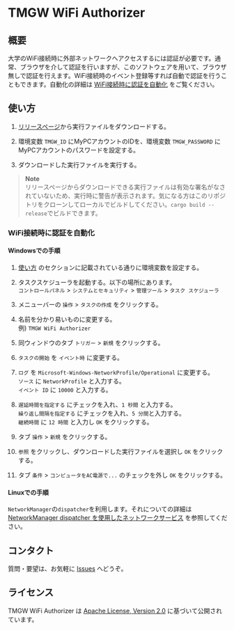 # TMGW WiFi Authorizer

## 概要

大学のWiFi接続時に外部ネットワークへアクセスするには認証が必要です。通常、ブラウザを介して認証を行いますが、このソフトウェアを用いて、ブラウザ無しで認証を行えます。WiFi接続時のイベント登録等すれば自動で認証を行うこともできます。自動化の詳細は [WiFi接続時に認証を自動化](#Windowsでの手順) をご覧ください。


## 使い方

1. [リリースページ](https://github.com/0xNOY/tmgw-wifi-authorizer/releases)から実行ファイルをダウンロードする。

1. 環境変数 `TMGW_ID` にMyPCアカウントのIDを、環境変数 `TMGW_PASSWORD` にMyPCアカウントのパスワードを設定する。

1. ダウンロードした実行ファイルを実行する。

> **Note**  
> リリースページからダウンロードできる実行ファイルは有効な署名がなされていないため、実行時に警告が表示されます。気になる方はこのリポジトリをクローンしてローカルでビルドしてください。`cargo build --release`でビルドできます。


### WiFi接続時に認証を自動化

#### Windowsでの手順

1. [使い方](#使い方) のセクションに記載されている通りに環境変数を設定する。

1. タスクスケジューラを起動する。以下の場所にあります。  
    `コントロールパネル` > `システムとセキュリティ` > `管理ツール` > `タスク スケジューラ`

1. メニューバーの `操作` > `タスクの作成` をクリックする。

1. 名前を分かり易いものに変更する。  
    例) `TMGW WiFi Authorizer`

1. 同ウィンドウのタブ `トリガー` > `新規` をクリックする。

1. `タスクの開始` を `イベント時` に変更する。

1. `ログ` を `Microsoft-Windows-NetworkProfile/Operational` に変更する。  
    `ソース` に `NetworkProfile` と入力する。  
    `イベント ID` に `10000` と入力する。

1. `遅延時間を指定する` にチェックを入れ、`1 秒間` と入力する。  
    `繰り返し間隔を指定する` にチェックを入れ、`5 分間`と入力する。  
    `継続時間` に `12 時間` と入力し `OK` をクリックする。

1. タブ `操作` > `新規` をクリックする。

1. `参照` をクリックし、ダウンロードした実行ファイルを選択し `OK` をクリックする。

1. タブ `条件` > `コンピュータをAC電源で...` のチェックを外し `OK` をクリックする。


#### Linuxでの手順

`NetworkManager`の`dispatcher`を利用します。それについての詳細は [NetworkManager dispatcher を使用したネットワークサービス](https://wiki.archlinux.jp/index.php/NetworkManager#NetworkManager_dispatcher_.E3.82.92.E4.BD.BF.E7.94.A8.E3.81.97.E3.81.9F.E3.83.8D.E3.83.83.E3.83.88.E3.83.AF.E3.83.BC.E3.82.AF.E3.82.B5.E3.83.BC.E3.83.93.E3.82.B9) を参照してください。


## コンタクト

質問・要望は、お気軽に [Issues](https://github.com/0xNOY/tmgw-wifi-authorizer/issues) へどうぞ。


## ライセンス

TMGW WiFi Authorizer は [Apache License, Version 2.0](https://github.com/0xNOY/tmgw-wifi-authorizer/blob/main/LICENSE) に基づいて公開されています。
